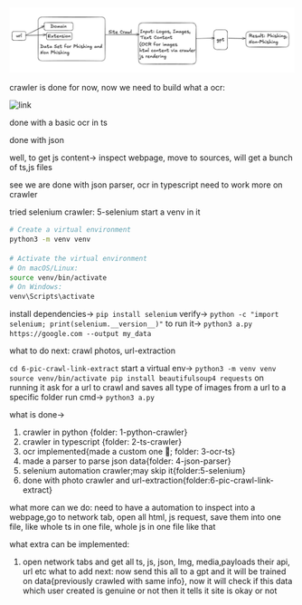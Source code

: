 ![system-design](/img/sytem-design.png)

crawler is done for now, now we need to build what a ocr:

![link](https://codingchallenges.fyi/challenges/challenge-ocr/)

done with a basic ocr in ts

done with json

well, to get js content->
inspect webpage, move to sources,
will get a bunch of ts,js files

see we are done with json parser, ocr in typescript
need to work more on crawler

tried selenium crawler: 5-selenium
start a venv in it
```bash
# Create a virtual environment
python3 -m venv venv

# Activate the virtual environment
# On macOS/Linux:
source venv/bin/activate
# On Windows:
venv\Scripts\activate
```

install dependencies-> `pip install selenium`
verify-> `python -c "import selenium; print(selenium.__version__)"`
to run it-> `python3 a.py https://google.com --output my_data`

what to do next: crawl photos, url-extraction

`cd 6-pic-crawl-link-extract`
start a virtual env-> 
`python3 -m venv venv
source venv/bin/activate
pip install beautifulsoup4 requests`
on running it ask for a url to crawl and saves all type of images from a url to a specific folder
run cmd-> `python3 a.py`

what is done-> 
1. crawler in python {folder: 1-python-crawler}
2. crawler in typescript {folder: 2-ts-crawler}
3. ocr implemented{made a custom one 🙂; folder: 3-ocr-ts}
4. made a parser to parse json data{folder: 4-json-parser}
5. selenium automation crawler;may skip it{folder:5-selenium}
6. done with photo crawler and url-extraction{folder:6-pic-crawl-link-extract}

what more can we do:
need to have a automation to inspect into a webpage,go to network tab, open all
html, js request, save them into one file, like whole ts in one file, whole js
in one file like that


what extra can be implemented:
1. open network tabs and get all ts, js, json, Img, media,payloads their api,
   url etc
what to add next: 
now send this all to a gpt and it will be trained on data{previously crawled
with same info}, now it will check if this data which user created is genuine or
not
then it tells it site is okay or not
